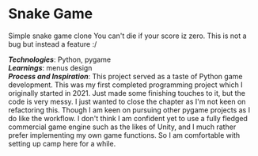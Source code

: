 # Snake Game
Simple snake game clone
You can't die if your score iz zero. This is not a bug but instead a feature :/

**_Technologies_**: Python, pygame         
**_Learnings_**: menus design      
**_Process and Inspiration_**: This project served as a taste of Python game development. This was my first completed programming project which I originally started in 2021. Just made some finishing touches to it, but the code is very messy. I just wanted to close the chapter as I'm not keen on refactoring this. Though I am keen on pursuing other pygame projects as I do like the workflow. I don't think I am confident yet to use a fully fledged commercial game engine such as the likes of Unity, and I much rather prefer implementing my own game functions. So I am comfortable with setting up camp here for a while.  

